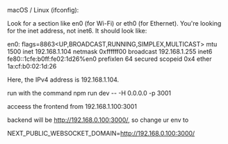 macOS / Linux (ifconfig):

Look for a section like en0 (for Wi-Fi) or eth0 (for Ethernet). You're looking for the inet address, not inet6. It should look like:

en0: flags=8863<UP,BROADCAST,RUNNING,SIMPLEX,MULTICAST> mtu 1500
inet 192.168.1.104 netmask 0xffffff00 broadcast 192.168.1.255
inet6 fe80::1cfe:b0ff:fe02:1d26%en0 prefixlen 64 secured scopeid 0x4
ether 1a:cf:b0:02:1d:26

Here, the IPv4 address is 192.168.1.104.

run with the command
npm run dev -- -H 0.0.0.0 -p 3001

acceess the frontend from 192.168.1.100:3001

backend will be http://192.168.0.100:3000/, so change ur env to

NEXT_PUBLIC_WEBSOCKET_DOMAIN=http://192.168.0.100:3000/
